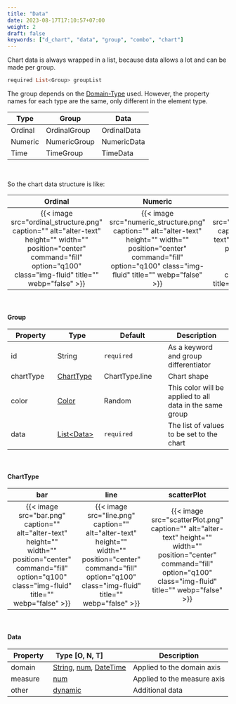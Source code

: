 ```yaml
---
title: "Data"
date: 2023-08-17T17:10:57+07:00
weight: 2
draft: false
keywords: ["d_chart", "data", "group", "combo", "chart"]
---
```


Chart data is always wrapped in a list, because data allows a lot and can be made per group.

```dart
required List<Group> groupList
```

The group depends on the [Domain-Type](/d_chart_combo/#domain-type) used. However, the property names for each type are the same, only different in the element type.

| Type    | Group        | Data        |
| ------- | ------------ | ----------- |
| Ordinal | OrdinalGroup | OrdinalData |
| Numeric | NumericGroup | NumericData |
| Time    | TimeGroup    | TimeData    |

<br>

So the chart data structure is like:

|                                                                                     Ordinal                                                                                      |                                                                                     Numeric                                                                                      |                                                                                     Time                                                                                      |
| :------------------------------------------------------------------------------------------------------------------------------------------------------------------------------: | :------------------------------------------------------------------------------------------------------------------------------------------------------------------------------: | :---------------------------------------------------------------------------------------------------------------------------------------------------------------------------: |
| {{< image src="ordinal_structure.png" caption="" alt="alter-text" height="" width="" position="center" command="fill" option="q100" class="img-fluid" title=""  webp="false" >}} | {{< image src="numeric_structure.png" caption="" alt="alter-text" height="" width="" position="center" command="fill" option="q100" class="img-fluid" title=""  webp="false" >}} | {{< image src="time_structure.png" caption="" alt="alter-text" height="" width="" position="center" command="fill" option="q100" class="img-fluid" title=""  webp="false" >}} |

<br>

#### Group

| <div style="width:90px">Property</div> | <div style="width:90px">Type</div>                                  | <div style="width:130px">Default</div> | Description                                              |
| -------------------------------------- | ------------------------------------------------------------------- | -------------------------------------- | -------------------------------------------------------- |
| id                                     | String                                                              | `required`                             | As a keyword and group differentiator                    |
| chartType                              | [ChartType](#charttype)                                             | ChartType.line                         | Chart shape                                              |
| color                                  | [Color](https://api.flutter.dev/flutter/material/Colors-class.html) | Random                                 | This color will be applied to all data in the same group |
| data                                   | [List\<Data>](#data)                                                | `required`                             | The list of values to be set to the chart                |

<br>

#### ChartType

|                                                                                bar                                                                                 |                                                                                line                                                                                 |                                                                                scatterPlot                                                                                 |
| :----------------------------------------------------------------------------------------------------------------------------------------------------------------: | :-----------------------------------------------------------------------------------------------------------------------------------------------------------------: | :------------------------------------------------------------------------------------------------------------------------------------------------------------------------: |
| {{< image src="bar.png" caption="" alt="alter-text" height="" width="" position="center" command="fill" option="q100" class="img-fluid" title=""  webp="false" >}} | {{< image src="line.png" caption="" alt="alter-text" height="" width="" position="center" command="fill" option="q100" class="img-fluid" title=""  webp="false" >}} | {{< image src="scatterPlot.png" caption="" alt="alter-text" height="" width="" position="center" command="fill" option="q100" class="img-fluid" title=""  webp="false" >}} |

<br>

#### Data

| <div style="width:80px">Property</div> | <div style="width:120px">Type [O, N, T]</div>                                                                                                                                                                                                                                                                                                                                                                                                     | Description                 |
| -------------------------------------- | ------------------------------------------------------------------------------------------------------------------------------------------------------------------------------------------------------------------------------------------------------------------------------------------------------------------------------------------------------------------------------------------------------------------------------------------------- | --------------------------- |
| domain                                 | [String](https://api.flutter.dev/flutter/dart-core/String-class.html?gclid=Cj0KCQjw0IGnBhDUARIsAMwFDLmE_RvrjjabaB64prUbFIECFjQ05dGIQWScgeXQ5TjkrhFqasd_RH4aAp-6EALw_wcB&gclsrc=aw.ds), [num](https://api.flutter.dev/flutter/dart-core/num-class.html), [DateTime](https://api.flutter.dev/flutter/dart-core/DateTime-class.html?gclid=Cj0KCQjw0IGnBhDUARIsAMwFDLmzGZm7dLhJaARC8A1g5-aMTxIUM7jxoJVzBRmjOTVfAIGZLrfAivoaAs9JEALw_wcB&gclsrc=aw.ds) | Applied to the domain axis  |
| measure                                | [num](https://api.flutter.dev/flutter/dart-core/num-class.html)                                                                                                                                                                                                                                                                                                                                                                                   | Applied to the measure axis |
| other                                  | [dynamic](https://pub.dev/documentation/analyzer/latest/dart_element_type/DynamicType-class.html)                                                                                                                                                                                                                                                                                                                                                 | Additional data             |

<br>
